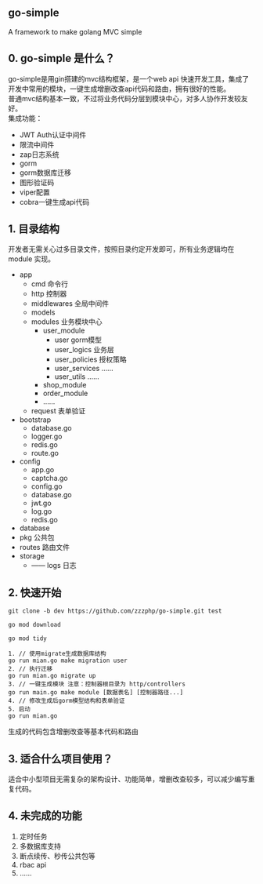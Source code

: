 ## go-simple

A framework to make golang MVC simple

## 0. go-simple 是什么？

go-simple是用gin搭建的mvc结构框架，是一个web api 快速开发工具，集成了开发中常用的模块，一键生成增删改查api代码和路由，拥有很好的性能。<br>
普通mvc结构基本一致，不过将业务代码分层到模块中心，对多人协作开发较友好。
<br>
集成功能：
* JWT Auth认证中间件
* 限流中间件
* zap日志系统
* gorm
* gorm数据库迁移
* 图形验证码
* viper配置
* cobra一键生成api代码

## 1. 目录结构

开发者无需关心过多目录文件，按照目录约定开发即可，所有业务逻辑均在 module 实现。
* app
  * cmd 命令行
  * http 控制器
  * middlewares 全局中间件
  * models 
  * modules 业务模块中心
    * user_module
      * user gorm模型
      * user_logics 业务层
      * user_policies 授权策略
      * user_services ……
      * user_utils ……
    * shop_module
    * order_module
    * ……
  * request 表单验证
* bootstrap
  * database.go
  * logger.go
  * redis.go
  * route.go
* config
  * app.go
  * captcha.go
  * config.go
  * database.go
  * jwt.go
  * log.go
  * redis.go
* database
* pkg 公共包
* routes 路由文件
* storage
  * —— logs 日志

## 2. 快速开始
    git clone -b dev https://github.com/zzzphp/go-simple.git test

    go mod download

    go mod tidy

    1. // 使用migrate生成数据库结构
    go run mian.go make migration user
    2. // 执行迁移
    go run mian.go migrate up
    3. // 一键生成模块 注意：控制器根目录为 http/controllers
    go run main.go make module [数据表名] [控制器路径...]
    4. // 修改生成后gorm模型结构和表单验证
    5. 启动
    go run mian.go

生成的代码包含增删改查等基本代码和路由

## 3. 适合什么项目使用？

适合中小型项目无需复杂的架构设计、功能简单，增删改查较多，可以减少编写重复代码。<br>

## 4. 未完成的功能
1. 定时任务
2. 多数据库支持
3. 断点续传、秒传公共包等
4. rbac api
5. ……
